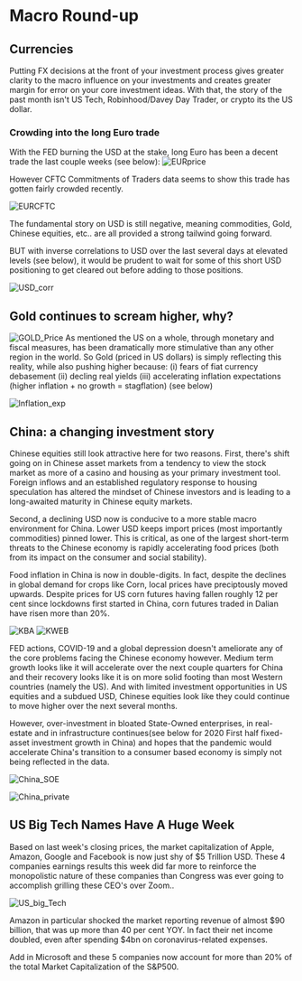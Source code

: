 # Macro Round-up

## Currencies
Putting FX decisions at the front of your investment process gives greater clarity to the macro influence on your investments and creates greater margin for error on your core investment ideas. With that, the story of the past month isn't US Tech, Robinhood/Davey Day Trader, or crypto its the US dollar.

### Crowding into the long Euro trade
With the FED burning the USD at the stake, long Euro has been a decent trade the last couple weeks (see below):
![EURprice](Images/EURprice.png)

However CFTC Commitments of Traders data seems to show this trade has gotten fairly crowded recently.

![EURCFTC](Images/EURCFTC_historical.png)

The fundamental story on USD is still negative, meaning commodities, Gold, Chinese equities, etc.. are all provided a strong tailwind going forward.

BUT with inverse correlations to USD over the last several days at elevated levels (see below), it would be prudent to wait for some of this short USD positioning to get cleared out before adding to those positions.

![USD_corr](Images/USD_correlations.png)



## Gold continues to scream higher, why? 

![GOLD_Price](Images/GC=F.png)
As mentioned the US on a whole, through monetary and fiscal measures, has been dramatically more stimulative than any other region in the world. 
So Gold (priced in US dollars) is simply reflecting this reality, while also pushing higher because: 
(i) fears of fiat currency debasement
(ii) decling real yields 
(iii) accelerating inflation expectations (higher inflation + no growth = stagflation) (see below)

![Inflation_exp](Images/Breakeven.png)


## China: a changing investment story

Chinese equities still look attractive here for two reasons. First, there's shift going on in Chinese asset markets from a tendency to view the stock market as more of a casino and housing as your primary investment tool. Foreign inflows and an established regulatory response to housing speculation has altered the mindset of Chinese investors and is leading to a long-awaited maturity in Chinese equity markets.

Second, a declining USD now is conducive to a more stable macro environment for China. Lower USD keeps import prices (most importantly commodities) pinned lower. This is critical, as one of the largest short-term threats to the Chinese economy is rapidly accelerating food prices (both from its impact on the consumer and social stability). 

Food inflation in China is now in double-digits. In fact, despite the declines in global demand for crops like Corn, local prices have preciptously moved upwards. Despite prices for US corn futures having fallen roughly 12 per cent since lockdowns first started in China, corn futures traded in Dalian have risen more than 20%.

![KBA](Images/KBA.png)
![KWEB](Images/KWEB.png)

FED actions, COVID-19 and a global depression doesn't ameliorate any of the core problems facing the Chinese economy however. Medium term growth looks like it will accelerate over the next couple quarters for China and their recovery looks like it is on more solid footing than most Western countries (namely the US). And with limited investment opportunities in US equities and a subdued USD, Chinese equities look like they could continue to move higher over the next several months.

 However, over-investment in bloated State-Owned enterprises, in real-estate and in infrastructure continues(see below for 2020 First half fixed-asset investment growth in China) and hopes that the pandemic would accelerate China's transition to a consumer based economy is simply not being reflected in the data.

![China_SOE](Images/China_SOE_invst.png)

![China_private](Images/China_private_invst.png)

## US Big Tech Names Have A Huge Week

Based on last week's closing prices, the market capitalization of Apple, Amazon, Google and Facebook is now just shy of $5 Trillion USD.
These 4 companies earnings results this week did far more to reinforce the monopolistic nature of these companies than Congress was ever going to accomplish grilling these CEO's over Zoom..

![US_big_Tech](Images/US_Big_5.png)

Amazon in particular shocked the market reporting revenue of almost $90 billion, that was up more than 40 per cent YOY. In fact their net income doubled, even after spending $4bn on coronavirus-related expenses.

Add in Microsoft and these 5 companies now account for more than 20% of the total Market Capitalization of the S&P500.






